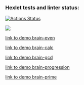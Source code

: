 ### Hexlet tests and linter status:
[![Actions Status](https://github.com/M1kolkus/php-project-lvl1/workflows/hexlet-check/badge.svg)](https://github.com/M1kolkus/php-project-lvl1/actions)

<a href="https://codeclimate.com/github/M1kolkus/php-project-lvl1/maintainability"><img src="https://api.codeclimate.com/v1/badges/b1cd13dfbb31e979bee4/maintainability" /></a>

<a target="_blank" href="https://asciinema.org/a/KPAu1107XmGTFVHavOMWv8MXZ">link to demo brain-even<a>

<a target="_blank" href="https://asciinema.org/a/I89DNV8AIazjbhnfsX7Y80LxW">link to demo brain-calc<a>

<a target="_blank" href="https://asciinema.org/a/3fGsptOnH9UQrxYYSr83fFAuW">link to demo brain-gcd<a>

<a target="_blank" href="https://asciinema.org/a/QSTsKCAmObZwtSPBxJkN6p5Pu">link to demo brain-progression<a>

<a target="_blank" href="https://asciinema.org/a/Jyoi6usDMxPZKpMThxUwENrvx">link to demo brain-prime<a>